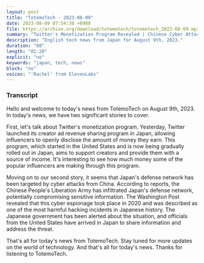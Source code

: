 ```yaml
---
layout: post
title: "TotemoTech - 2023-08-09"
date: 2023-08-09 07:54:38 +0900
file: https://archive.org/download/totemotech/totemotech_2023-08-09.mp3
summary: "Twitter's Monetization Program Revealed | Chinese Cyber Attacks on Japan, & more…"
description: "English tech news from Japan for August 9th, 2023."
duration: "80"
length: "01:20"
explicit: "no"
keywords: "japan, tech, news"
block: "no"
voices: "'Rachel' from ElevenLabs"
---
```


### Transcript

Hello and welcome to today's news from TotemoTech on August 9th, 2023. In today's news, we have two significant stories to cover.

First, let's talk about Twitter's monetization program. Yesterday, Twitter launched its creator ad revenue sharing program in Japan, allowing influencers to openly disclose the amount of money they earn. This program, which started in the United States and is now being gradually rolled out in Japan, aims to support creators and provide them with a source of income. It's interesting to see how much money some of the popular influencers are making through this program.

Moving on to our second story, it seems that Japan's defense network has been targeted by cyber attacks from China. According to reports, the Chinese People's Liberation Army has infiltrated Japan's defense network, potentially compromising sensitive information. The Washington Post revealed that this cyber espionage took place in 2020 and was described as one of the most harmful hacking incidents in Japanese history. The Japanese government has been alerted about the situation, and officials from the United States have arrived in Japan to share information and address the threat.

That's all for today's news from TotemoTech. Stay tuned for more updates on the world of technology.   And that's all for today's news. Thanks for listening to TotemoTech.
